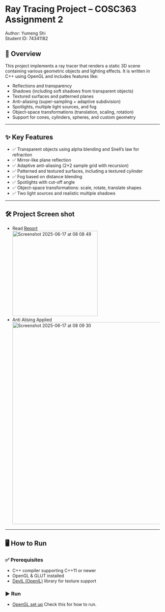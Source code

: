 # Ray Tracing Project – COSC363 Assignment 2

Author: Yumeng Shi  
Student ID: 74341182

## 📌 Overview

This project implements a ray tracer that renders a static 3D scene containing various geometric objects and lighting effects. It is written in C++ using OpenGL and includes features like:

- Reflections and transparency
- Shadows (including soft shadows from transparent objects)
- Textured surfaces and patterned planes
- Anti-aliasing (super-sampling + adaptive subdivision)
- Spotlights, multiple light sources, and fog
- Object-space transformations (translation, scaling, rotation)
- Support for cones, cylinders, spheres, and custom geometry

---

## ✨ Key Features

- ✅ Transparent objects using alpha blending and Snell’s law for refraction
- ✅ Mirror-like plane reflection
- ✅ Adaptive anti-aliasing (2×2 sample grid with recursion)
- ✅ Patterned and textured surfaces, including a textured cylinder
- ✅ Fog based on distance blending
- ✅ Spotlights with cut-off angle
- ✅ Object-space transformations: scale, rotate, translate shapes
- ✅ Two light sources and realistic multiple shadows

---

## 🛠️ Project Screen shot
- Read [Report](https://github.com/Jadeshi1998/Computer-Graphics-RayTracing/blob/main/report/COSC363-Assessment2.pdf)    
  <img width="277" alt="Screenshot 2025-06-17 at 08 08 49" src="https://github.com/user-attachments/assets/6a6c2fb1-70b0-4bfb-9a56-1d35d3aaad01" />
- Anti Alising Applied    
  <img width="656" alt="Screenshot 2025-06-17 at 08 09 30" src="https://github.com/user-attachments/assets/a5058339-3f37-4306-881c-be21d072081a" />

---

## 🖥️ How to Run

### ✅ Prerequisites

- C++ compiler supporting C++11 or newer
- OpenGL & GLUT installed
- [DevIL (OpenIL)](http://openil.sourceforge.net/) library for texture support

### ▶️ Run
- [OpenGL set up](https://github.com/Jadeshi1998/OpenGL_Install/blob/main/OpenGL_VisualStudio.pdf) Check this for how to run.

